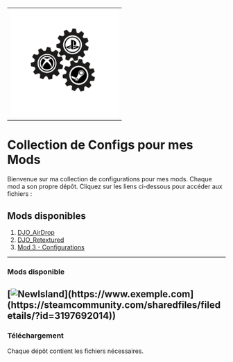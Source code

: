 
<table style="width: 100%; text-align: center;">
  <tr>
    <td>
    <img src="logo_acss.gif" width="250" height="250">
    </td>
  </tr>
</table>

# Collection de Configs pour mes Mods
<p>
Bienvenue sur ma collection de configurations pour mes mods. Chaque mod a son propre dépôt. Cliquez sur les liens ci-dessous pour accéder aux fichiers :
</p>

## Mods disponibles

1. [DJO_AirDrop](https://github.com/tonpseudo/config-mod1)
2. [DJO_Retextured](https://github.com/tonpseudo/config-mod2)
3. [Mod 3 - Configurations](https://github.com/tonpseudo/config-mod3)

---
### Mods disponible

[![NewIsland]([[https://img.icons8.com/ios/452/link.png](https://cdn-icons-png.flaticon.com/512/5968/5968968.png))](https://www.exemple.com](https://steamcommunity.com/sharedfiles/filedetails/?id=3197692014))
---

### Téléchargement
Chaque dépôt contient les fichiers nécessaires.

